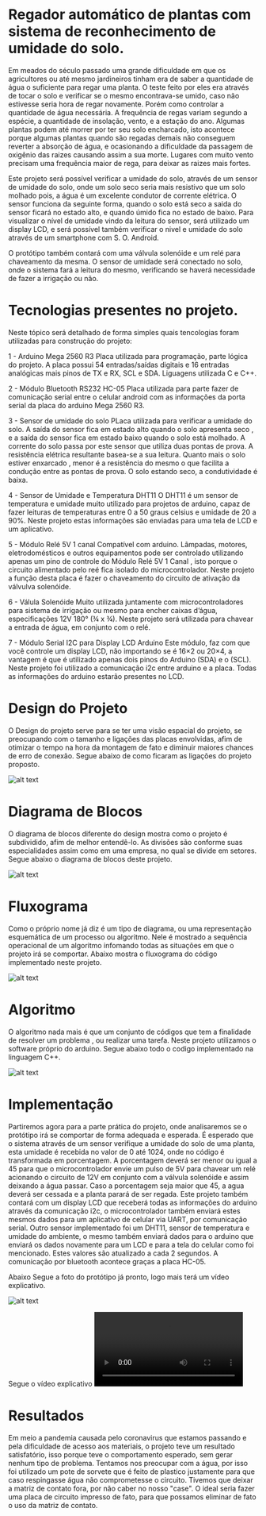 # Regador automático de plantas com sistema de reconhecimento de umidade do solo.

Em meados do século passado uma grande dificuldade em que os agricultores ou até mesmo jardineiros tinham era de saber a quantidade de água o suficiente para regar uma planta. O teste feito por eles era através de tocar o solo e verificar se o mesmo encontrava-se umido, caso não estivesse seria hora de regar novamente. Porém como controlar a quantidade de água necessária. A frequência de regas variam segundo a espécie, a quantidade de insolação, vento, e a estação do ano.  Algumas plantas podem até morrer por ter seu solo encharcado, isto acontece porque algumas plantas quando são regadas demais não conseguem reverter a absorção de água, e ocasionando a dificuldade da passagem de oxigênio das raizes causando assim a sua morte. Lugares com muito vento precisam uma frequência maior de rega, para deixar as raizes mais fortes.

Este projeto será possível verificar a umidade do solo, através de um sensor de umidade do solo, onde um solo seco seria mais resistivo que um solo molhado pois, a água é um excelente condutor de corrente elétrica. O sensor funciona da seguinte forma, quando o solo está seco a saida do sensor ficará no estado alto, e quando úmido fica no estado de baixo. 
Para visualizar o nível de umidade vindo da leitura do sensor, será utilizado um display LCD, e será possível também verificar o nivel e umidade do solo através de um smartphone com S. O. Android.

O protótipo também contará com uma válvula solenóide e um relé para chaveamento da mesma. O sensor de umidade será conectado no solo, onde o sistema fará a leitura do mesmo, verificando se haverá necessidade de fazer a irrigação ou não.

# Tecnologias presentes no projeto.

Neste tópico será detalhado de forma simples quais tencologias foram utilizadas para construção do projeto:

1 - Arduino Mega 2560 R3
Placa utilizada para programação, parte lógica do projeto. A placa possui 54 entradas/saídas digitais e 16 entradas analógicas mais pinos de TX e RX, SCL e SDA.
Liguagens utilizada C e C++.

2 - Módulo Bluetooth RS232 HC-05
Placa utilizada para parte fazer de comunicação serial entre o celular android com as informações da porta serial da placa do arduino Mega 2560 R3.

3 - Sensor de umidade do solo
PLaca utilizada para verificar a umidade do solo. A saída do sensor fica em estado alto quando o solo apresenta seco , e a saída do sensor fica em estado baixo quando o solo está molhado. A corrente do solo passa por este sensor que utiliza duas pontas de prova. A resistência elétrica resultante basea-se a sua leitura. Quanto mais o solo estiver enxarcado , menor é a resistência do mesmo o que facilita a condução entre as pontas de prova. O solo estando seco, a condutividade é baixa.

4 - Sensor de Umidade e Temperatura DHT11
O DHT11 é um sensor de temperatura e umidade muito utilizado para projetos de arduino, capaz de fazer leituras de temperaturas entre 0 a 50 graus celsius e umidade de 20 a 90%. Neste projeto estas informações são enviadas para uma tela de LCD e um aplicativo.

5 - Módulo Relé 5V 1 canal
Compatível com arduino. Lâmpadas, motores, eletrodomésticos e outros equipamentos pode ser controlado utilizando apenas um pino de controle do Módulo Relé 5V 1 Canal , isto porque o circuito alimentado pelo reé fica isolado do microcontrolador. Neste projeto a função desta placa é fazer o chaveamento do circuito de ativação da válvulva solenóide.

6 - Válula Solenóide
Muito utilizada juntamente com microcontroladores para sistema de irrigação ou mesmo para encher caixas d’água, especificações 12V 180° (¾ x ¾). Neste projeto será utilizada para chavear a entrada de água, em conjunto com o relé.

7 - Módulo Serial I2C para Display LCD Arduino
Este módulo, faz com que você controle um display LCD, não importando se é 16×2 ou 20×4, a vantagem é que é utilizado apenas dois pinos do Arduino (SDA) e o (SCL). Neste projeto foi utilizado a comunicação i2c entre arduino e a placa. Todas as informações do arduino estarão presentes no LCD.

# Design do Projeto

O Design do projeto serve para se ter uma visão espacial do projeto, se preocupando com o tamanho e ligações das placas envolvidas, afim de otimizar o tempo na hora da montagem de fato e diminuir maiores chances de erro de conexão. Segue abaixo de como ficaram as ligações do projeto proposto.


![alt text](https://github.com/LPAE/pi2_eng_20_1/blob/master/MARCOS/design.jpg)

# Diagrama de Blocos

O diagrama de blocos diferente do design mostra como o projeto é subdividido, afim de melhor entendê-lo. As divisões são conforme suas especialidades assim como em uma empresa, no qual se divide em setores. Segue abaixo o diagrama de blocos deste projeto.

![alt text](https://github.com/LPAE/pi2_eng_20_1/blob/master/MARCOS/diagrama%20de%20blocos.jpg)

# Fluxograma
 
Como o próprio nome já diz é um tipo de diagrama, ou uma representação esquemática de um processo ou algoritmo. Nele é mostrado a sequência operacional de um algoritmo infomando todas as situações em que o projeto irá se comportar. Abaixo mostra o fluxograma do código implementado neste projeto. 

![alt text](https://github.com/LPAE/pi2_eng_20_1/blob/master/MARCOS/Fluxograma.jpg)

# Algoritmo

O algoritmo nada mais é que um conjunto de códigos que tem a finalidade de resolver um problema , ou realizar uma tarefa. Neste projeto utilizamos o software próprio do arduino. Segue abaixo todo o codigo implementado na linguagem C++.

![alt text](https://github.com/LPAE/pi2_eng_20_1/blob/master/MARCOS/algoritmo.jpg)


# Implementação

Partiremos agora para a parte prática do projeto, onde analisaremos se o protótipo irá se comportar de forma adequada e esperada. É esperado que o sistema através de um sensor verifique a umidade do solo de uma planta, esta umidade é recebida no valor de 0 até 1024, onde no código é transformada em porcentagem. A porcentagem deverá ser menor ou igual a 45 para que o microcontrolador envie um pulso de 5V para chavear um relé acionando o circuito de 12V em conjunto com a válvula solenóide e assim deixando a água passar. Caso a porcentagem seja maior que 45, a agua deverá ser cessada e a planta parará de ser regada. Este projeto também contará com um display LCD que receberá todas as informações do arduino através da comunicação i2c, o microcontrolador também enviará estes mesmos dados para um aplicativo de celular via UART, por comunicação serial. Outro sensor implementado foi um DHT11, sensor de temperatura e umidade do ambiente, o mesmo também enviará dados para o arduino que enviará os dados novamente para um LCD e para a tela do celular como foi mencionado. Estes valores são atualizado a cada 2 segundos. A comunicação por bluetooth acontece graças a placa HC-05.

Abaixo Segue a foto do protótipo já pronto, logo mais terá um vídeo explicativo.

![alt text](https://github.com/LPAE/pi2_eng_20_1/blob/master/MARCOS/Foto%20de%20todo%20o%20projeto.jpeg)

Segue o vídeo explicativo
![watch the video](https://github.com/LPAE/pi2_eng_20_1/blob/master/MARCOS/Video%20Explicativo%20do%20projeto.mp4)

# Resultados

Em meio a pandemia causada pelo coronavirus que estamos passando e pela dificuldade de acesso aos materiais, o projeto teve um resultado satisfatório, isso porque teve o comportamento esperado, sem gerar nenhum tipo de problema. Tentamos nos preocupar com a água, por isso foi utilizado um pote de sorvete que é feito de plastico justamente para que caso respingasse água não comprometesse o circuito. Tivemos que deixar a matriz de contato fora, por não caber no nosso "case". O ideal seria fazer uma placa de circuito impresso de fato, para que possamos eliminar de fato o uso da matriz de contato.   


















